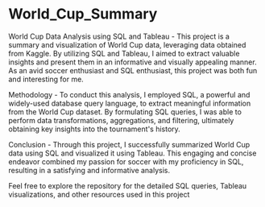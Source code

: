 # World_Cup_Summary

World Cup Data Analysis using SQL and Tableau -
This project is a summary and visualization of World Cup data, leveraging data obtained from Kaggle. By utilizing SQL and Tableau, I aimed to extract valuable insights and present them in an informative and visually appealing manner. As an avid soccer enthusiast and SQL enthusiast, this project was both fun and interesting for me.

Methodology -
To conduct this analysis, I employed SQL, a powerful and widely-used database query language, to extract meaningful information from the World Cup dataset. By formulating SQL queries, I was able to perform data transformations, aggregations, and filtering, ultimately obtaining key insights into the tournament's history.

Conclusion -
Through this project, I successfully summarized World Cup data using SQL and visualized it using Tableau. This engaging and concise endeavor combined my passion for soccer with my proficiency in SQL, resulting in a satisfying and informative analysis.

Feel free to explore the repository for the detailed SQL queries, Tableau visualizations, and other resources used in this project
